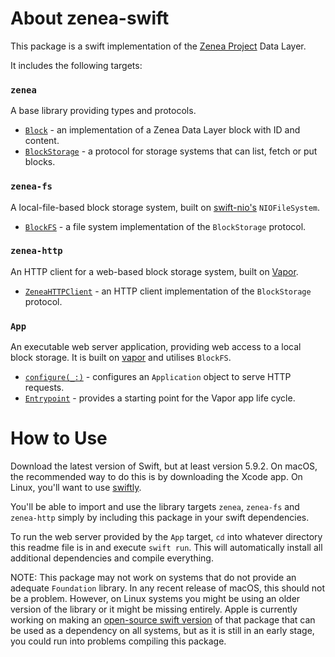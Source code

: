 # About zenea-swift
This package is a swift implementation of the [Zenea Project](https://github.com/glasfisch3000/zenea) Data Layer.

It includes the following targets:
### `zenea`
A base library providing types and protocols.
- [`Block`](Sources/zenea/Block.swift) - an implementation of a Zenea Data Layer block with ID and content.
- [`BlockStorage`](Sources/zenea/BlockStorage.swift) - a protocol for storage systems that can list, fetch or put blocks.
### `zenea-fs`
A local-file-based block storage system, built on [swift-nio's](https://github.com/apple/swift-nio) `NIOFileSystem`.
- [`BlockFS`](Sources/zenea-fs/BlockFS.swift) - a file system implementation of the `BlockStorage` protocol.
### `zenea-http`
An HTTP client for a web-based block storage system, built on [Vapor](https://github.com/vapor/vapor).
- [`ZeneaHTTPClient`](Sources/zenea-http/ZeneaHTTPClient.swift) - an HTTP client implementation of the `BlockStorage` protocol.
### `App`
An executable web server application, providing web access to a local block storage. It is built on [vapor](https://github.com/vapor/vapor) and utilises `BlockFS`.
- [`configure(_:)`](Sources/App/configure.swift) - configures an `Application` object to serve HTTP requests.
- [`Entrypoint`](Sources/App/entrypoint.swift) - provides a starting point for the Vapor app life cycle.
# How to Use
Download the latest version of Swift, but at least version 5.9.2. On macOS, the recommended way to do this is by downloading the Xcode app. On Linux, you'll want to use [swiftly](https://github.com/swift-server/swiftly).

You'll be able to import and use the library targets `zenea`, `zenea-fs` and `zenea-http` simply by including this package in your swift dependencies.

To run the web server provided by the `App` target, `cd` into whatever directory this readme file is in and execute `swift run`. This will automatically install all additional dependencies and compile everything.

NOTE: This package may not work on systems that do not provide an adequate `Foundation` library. In any recent release of macOS, this should not be a problem. However, on Linux systems you might be using an older version of the library or it might be missing entirely. Apple is currently working on making an [open-source swift version](https://github.com/apple/swift-foundation) of that package that can be used as a dependency on all systems, but as it is still in an early stage, you could run into problems compiling this package.
